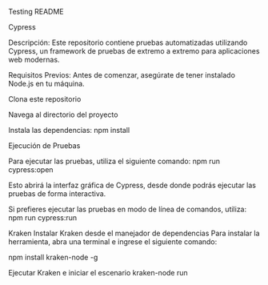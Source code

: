 Testing README

Cypress

Descripción:  Este repositorio contiene pruebas automatizadas utilizando Cypress, un framework de pruebas de extremo a extremo para aplicaciones web modernas.

Requisitos Previos: Antes de comenzar, asegúrate de tener instalado Node.js en tu máquina.

Clona este repositorio

Navega al directorio del proyecto

Instala las dependencias: npm install

Ejecución de Pruebas

Para ejecutar las pruebas, utiliza el siguiente comando: npm run cypress:open

Esto abrirá la interfaz gráfica de Cypress, desde donde podrás ejecutar las pruebas de forma interactiva.

Si prefieres ejecutar las pruebas en modo de línea de comandos, utiliza:
npm run cypress:run




Kraken 
Instalar Kraken desde el manejador de dependencias
Para instalar la herramienta, abra una terminal e ingrese el siguiente comando:

npm install kraken-node -g

Ejecutar Kraken e iniciar el escenario 
kraken-node run
